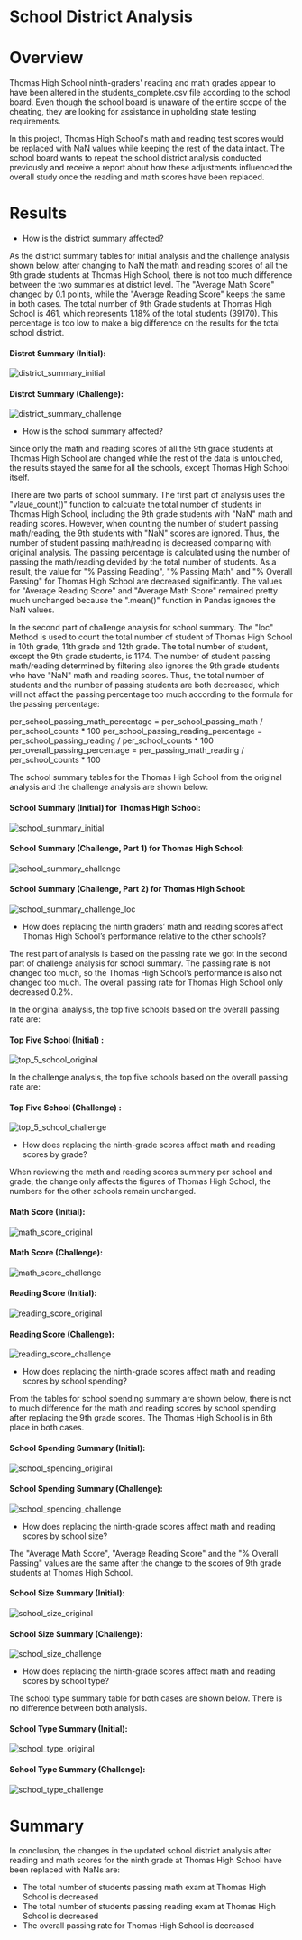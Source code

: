# School District Analysis




# Overview



Thomas High School ninth-graders' reading and math grades appear to have been altered in the students_complete.csv file according to the school board. Even though the school board is unaware of the entire scope of the cheating, they are looking for assistance in upholding state testing requirements. 

In this project, Thomas High School's math and reading test scores would be replaced with NaN values while keeping the rest of the data intact. The school board wants to repeat the school district analysis conducted previously and receive a report about how these adjustments influenced the overall study once the reading and math scores have been replaced.





# Results



- How is the district summary affected?


As the district summary tables for initial analysis and the challenge analysis shown below, after changing to NaN the math and reading scores of all the 9th grade students at Thomas High School, there is not too much difference between the two summaries at district level. The "Average Math Score" changed by 0.1 points, while the "Average Reading Score" keeps the same in both cases. The total number of 9th Grade students at Thomas High School is 461, which represents 1.18% of the total students (39170). This percentage is too low to make a big difference on the results for the total school district.


  #### Distrct Summary (Initial):

![district_summary_initial](Resources/district_summary_initial.png)



  #### Distrct Summary (Challenge):

![district_summary_challenge](Resources/district_summary_challenge.png)





- How is the school summary affected?


Since only the math and reading scores of all the 9th grade students at Thomas High School are changed while the rest of the data is untouched, the results stayed the same for all the schools, except Thomas High School itself. 


There are two parts of school summary. The first part of analysis uses the "vlaue_count()" function to calculate the total number of students in Thomas High School, including the 9th grade students with "NaN" math and reading scores. However, when counting the number of student passing math/reading, the 9th students with "NaN" scores are ignored. Thus, the number of student passing math/reading is decreased comparing with original analysis. The passing percentage is calculated using the number of passing the math/reading devided by the total number of students. As a result, the value for "% Passing Reading", "% Passing Math" and "% Overall Passing" for Thomas High School are decreased significantly. The values for "Average Reading Score" and "Average Math Score" remained pretty much unchanged because the ".mean()" function in Pandas ignores the NaN values. 


In the second part of challenge analysis for school summary. The "loc" Method is used to count the total number of student of Thomas High School in 10th grade, 11th grade and 12th grade. The total number of student, except the 9th grade students, is 1174. The number of student passing math/reading determined by filtering also ignores the 9th grade students who have "NaN" math and reading scores.  Thus, the total number of students and the number of passing students are both decreased, which will not affact the passing percentage too much according to the formula for the passing percentage: 

  per_school_passing_math_percentage = per_school_passing_math / per_school_counts * 100
  per_school_passing_reading_percentage = per_school_passing_reading / per_school_counts * 100
  per_overall_passing_percentage = per_passing_math_reading / per_school_counts * 100


The school summary tables for the Thomas High School from the original analysis and the challenge analysis are shown below:


  #### School Summary (Initial) for Thomas High School:

![school_summary_initial](Resources/school_summary_initial.png)


  #### School Summary (Challenge, Part 1) for Thomas High School:

![school_summary_challenge](Resources/school_summary_challenge.png)


  #### School Summary (Challenge, Part 2) for Thomas High School:

![school_summary_challenge_loc](Resources/school_summary_challenge_loc.png)





- How does replacing the ninth graders’ math and reading scores affect Thomas High School’s performance relative to the other schools?

The rest part of analysis is based on the passing rate we got in the second part of challenge analysis for school summary. The passing rate is not changed too much, so the Thomas High School’s performance is also not changed too much. The overall passing rate for Thomas High School only decreased 0.2%. 

In the original analysis, the top five schools based on the overall passing rate are:
 
 
  #### Top Five School (Initial) :

![top_5_school_original](Resources/top_5_school_original.png)


In the challenge analysis, the top five schools based on the overall passing rate are:

  #### Top Five School (Challenge) :

![top_5_school_challenge](Resources/top_5_school_challenge.png)





- How does replacing the ninth-grade scores affect math and reading scores by grade?

When reviewing the math and reading scores summary per school and grade, the change only affects the figures of Thomas High School, the numbers for the other schools remain unchanged.


  #### Math Score (Initial):

![math_score_original](Resources/math_score_original.png)


  #### Math Score (Challenge):

![math_score_challenge](Resources/math_score_challenge.png)



  #### Reading Score (Initial):
![reading_score_original](Resources/reading_score_original.png)


  #### Reading Score (Challenge):

![reading_score_challenge](Resources/reading_score_challenge.png)





- How does replacing the ninth-grade scores affect math and reading scores by school spending?

From the tables for school spending summary are shown below, there is not to much difference for the math and reading scores by school spending after replacing the 9th grade scores. The Thomas High School is in 6th place in both cases.


  #### School Spending Summary (Initial):
  
![school_spending_original](Resources/school_spending_original.png)


  #### School Spending Summary (Challenge):
  
![school_spending_challenge](Resources/school_spending_challenge.png)





- How does replacing the ninth-grade scores affect math and reading scores by school size?


The "Average Math Score", "Average Reading Score" and the "% Overall Passing" values are the same after the change to the scores of 9th grade students at Thomas High School.


  #### School Size Summary (Initial):
  
![school_size_original](Resources/school_size_original.png)


  #### School Size Summary (Challenge):
  
![school_size_challenge](Resources/school_size_challenge.png)





- How does replacing the ninth-grade scores affect math and reading scores by school type?

The school type summary table for both cases are shown below. There is no difference between both analysis. 


  #### School Type Summary (Initial):
  
![school_type_original](Resources/school_type_original.png)


  #### School Type Summary (Challenge):
  
![school_type_challenge](Resources/school_type_challenge.png)





# Summary



In conclusion, the changes in the updated school district analysis after reading and math scores for the ninth grade at Thomas High School have been replaced with NaNs are:

- The total number of students passing math exam at Thomas High School is decreased
- The total number of students passing reading exam at Thomas High School is decreased
- The overall passing rate for Thomas High School is decreased
